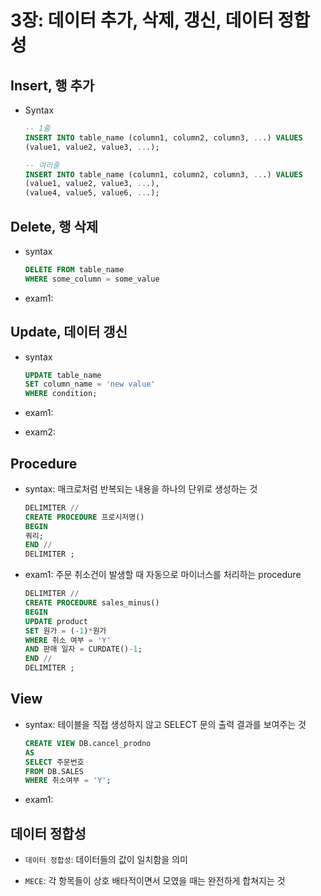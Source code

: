 # 3장: 데이터 추가, 삭제, 갱신, 데이터 정합성



## Insert, 행 추가

- Syntax

  ```sql
  -- 1줄
  INSERT INTO table_name (column1, column2, column3, ...) VALUES
  (value1, value2, value3, ...);
  
  -- 여러줄
  INSERT INTO table_name (column1, column2, column3, ...) VALUES
  (value1, value2, value3, ...),
  (value4, value5, value6, ...);
  ```

  

## Delete, 행 삭제

- syntax

  ```sql
  DELETE FROM table_name
  WHERE some_column = some_value
  ```

- exam1:



## Update, 데이터 갱신

- syntax

  ```sql
  UPDATE table_name
  SET column_name = 'new value'
  WHERE condition;
  ```


- exam1:
- exam2:



## Procedure

- syntax: 매크로처럼 반복되는 내용을 하나의 단위로 생성하는 것

  ```sql
  DELIMITER //
  CREATE PROCEDURE 프로시저명()
  BEGIN
  쿼리;
  END //
  DELIMITER ;
  ```

- exam1: 주문 취소건이 발생할 때 자동으로 마이너스를 처리하는 procedure

  ```sql
  DELIMITER //
  CREATE PROCEDURE sales_minus()
  BEGIN
  UPDATE product
  SET 원가 = (-1)*원가
  WHERE 취소 여부 = 'Y'
  AND 판매 일자 = CURDATE()-1;
  END //
  DELIMITER ;
  ```



## View

- syntax: 테이블을 직접 생성하지 않고 SELECT 문의 출력 결과를 보여주는 것

  ```sql
  CREATE VIEW DB.cancel_prodno
  AS
  SELECT 주문번호
  FROM DB.SALES
  WHERE 취소여부 = 'Y';
  ```

- exam1:  



## 데이터 정합성

- `데이터 정합성`: 데이터들의 값이 일치함을 의미

- `MECE`: 각 항목들이 상호 배타적이면서 모였을 때는 완전하게 합쳐지는 것
